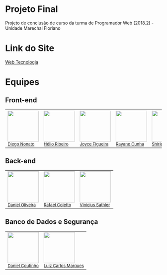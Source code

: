 # Projeto Final
Projeto de conclusão de curso da turma de Programador Web (2018.2) - Unidade Marechal Floriano

# Link do Site

<a href="https://www.google.com.br">Web Tecnologia</a>


# Equipes

<h2> Front-end </h2>

<table align="center">
  <tr>
    <td>
      <img src="https://avatars3.githubusercontent.com/u/42761103?s=460&v=4" width="100px;"/><br />
      <sub>
      <a href ="https://github.com/nonatodiego">Diego Nonato</a>
      </sub>
    </td>
    <td>
      <img src="https://avatars0.githubusercontent.com/u/42936822?s=460&v=4" width="100px;"/><br />
      <sub>
      <a href ="https://github.com/heliomagno">Hélio Ribeiro</a>
      </sub>
    </td>
    <td>
      <img src="https://avatars1.githubusercontent.com/u/42871365?s=460&v=4" width="100px;"/><br />
      <sub>
      <a href="https://github.com/joycekerry">Joyce Figueira</a>
      </sub>
    </td>
    <td>
      <img src="https://avatars1.githubusercontent.com/u/42871343?s=460&v=4" width="100px;"/><br />
      <sub>
      <a href ="https://github.com/unafror">Rayane Cunha</a>
      </sub>
    </td>                                        
    <td>
      <img src="https://avatars0.githubusercontent.com/u/42901022?s=460&v=4" width="100px;"/><br />
      <sub>
      <a href ="https://github.com/pontesshirley">Shirley Pontes</a>
      </sub>
    </td>    
  </tr>
 </table>
 
<h2> Back-end </h2>

<table align="center">
  <tr>
    <td>
      <img src="https://avatars1.githubusercontent.com/u/13372979?s=460&v=4" width="100px;"/><br />
      <sub>
      <a href ="https://github.com/rdinformaticario">Daniel Oliveira</a>
      </sub>
    </td>
    <td>
      <img src="https://avatars2.githubusercontent.com/u/42078916?s=460&v=4" width="100px;"/><br />
      <sub>
      <a href ="https://github.com/Coletto-Rafael">Rafael Coletto</a>
      </sub>
    </td>    
    <td>
      <img src="https://avatars2.githubusercontent.com/u/40064137?s=460&v=4" width="100px;"/><br />
      <sub>
      <a href ="https://github.com/Sathler">Vinicius Sathler</a>
      </sub>
    </td>    
  </tr>
 </table>
 
 <h2> Banco de Dados e Segurança </h2>

<table align="center">
  <tr>
    <td>
      <img src="https://avatars2.githubusercontent.com/u/42935796?s=460&v=4" width="100px;"/><br />
      <sub>
      <a href ="https://github.com/daniel3947">Daniel Coutinho</a>
      </sub>
    </td>
    <td>
      <img src="https://avatars1.githubusercontent.com/u/42871295?s=460&v=4" width="100px;"/><br />
      <sub>
      <a href ="https://github.com/luizcarlosmp">Luiz Carlos Marques</a>
      </sub>
    </td>        
  </tr>
 </table>
